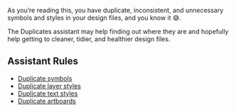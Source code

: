 As you’re reading this, you have duplicate, inconsistent, and unnecessary symbols and styles in your
design files, and you know it 😅.

The Duplicates assistant may help finding out where they are and hopefully help getting to cleaner,
tidier, and healthier design files.

## Assistant Rules

- [Duplicate symbols](https://github.com/oodesign/duplicates-assistant/blob/main/src/Symbols.md)
- [Duplicate layer styles](https://github.com/oodesign/duplicates-assistant/blob/main/src/LayerStyles.md)
- [Duplicate text styles](https://github.com/oodesign/duplicates-assistant/blob/main/src/TextStyles.md)
- [Duplicate artboards](https://github.com/oodesign/duplicates-assistant/blob/main/src/Artboards.md)
